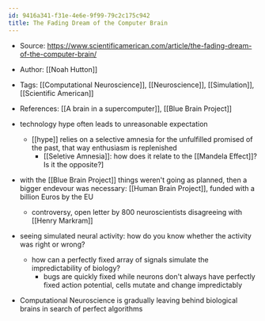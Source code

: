 ```yaml
---
id: 9416a341-f31e-4e6e-9f99-79c2c175c942
title: The Fading Dream of the Computer Brain
---
```


- Source: <https://www.scientificamerican.com/article/the-fading-dream-of-the-computer-brain/>

- Author: [[Noah Hutton]]

- Tags: [[Computational Neuroscience]], [[Neuroscience]], [[Simulation]], [[Scientific American]]

- References: [[A brain in a supercomputer]], [[Blue Brain Project]]

- technology hype often leads to unreasonable expectation

  - [[hype]] relies on a selective amnesia for the unfulfilled promised of the past, that way enthusiasm is replenished
    - \[[Seletive Amnesia]]: how does it relate to the [[Mandela Effect]]? Is it the opposite?\]

- with the [[Blue Brain Project]] things weren't going as planned, then a bigger endevour was necessary: [[Human Brain Project]], funded with a billion Euros by the EU

  - controversy, open letter by 800 neuroscientists disagreeing with [[Henry Markram]]

- seeing simulated neural activity: how do you know whether the activity was right or wrong?

  - how can a perfectly fixed array of signals simulate the impredictability of biology?
    - bugs are quickly fixed while neurons don't always have perfectly fixed action potential, cells mutate and change impredictably

- Computational Neuroscience is gradually leaving behind biological brains in search of perfect algorithms
